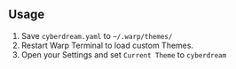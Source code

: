 ## Usage

1. Save `cyberdream.yaml` to `~/.warp/themes/`
2. Restart Warp Terminal to load custom Themes.
3. Open your Settings and set `Current Theme` to `cyberdream`
